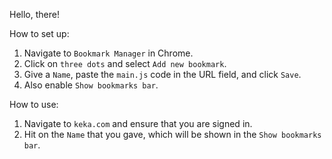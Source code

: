 Hello, there!

How to set up:
  1. Navigate to `Bookmark Manager` in Chrome.
  2. Click on `three dots` and select `Add new bookmark`.
  3. Give a `Name`, paste the `main.js` code in the URL field, and click `Save`.
  4. Also enable `Show bookmarks bar`.

How to use:
  1. Navigate to `keka.com` and ensure that you are signed in.
  2. Hit on the `Name` that you gave, which will be shown in the `Show bookmarks bar`.
